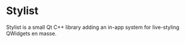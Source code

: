 # Stylist
Stylist is a small Qt C++ library adding an in-app system for live-styling QWidgets en masse.
